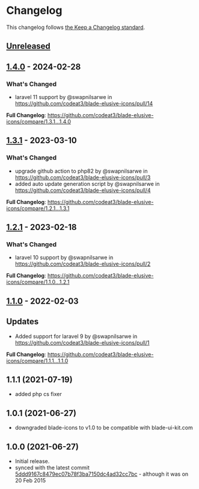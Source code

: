 # Changelog

This changelog follows [the Keep a Changelog standard](https://keepachangelog.com).

## [Unreleased](https://github.com/codeat3/blade-elusive-icons/compare/1.4.0...HEAD)

## [1.4.0](https://github.com/codeat3/blade-elusive-icons/compare/1.3.1...1.4.0) - 2024-02-28

### What's Changed

* laravel 11 support by @swapnilsarwe in https://github.com/codeat3/blade-elusive-icons/pull/14

**Full Changelog**: https://github.com/codeat3/blade-elusive-icons/compare/1.3.1...1.4.0

## [1.3.1](https://github.com/codeat3/blade-elusive-icons/compare/1.2.1...1.3.1) - 2023-03-10

### What's Changed

- upgrade github action to php82 by @swapnilsarwe in https://github.com/codeat3/blade-elusive-icons/pull/3
- added auto update generation script by @swapnilsarwe in https://github.com/codeat3/blade-elusive-icons/pull/4

**Full Changelog**: https://github.com/codeat3/blade-elusive-icons/compare/1.2.1...1.3.1

## [1.2.1](https://github.com/codeat3/blade-elusive-icons/compare/1.1.0...1.2.1) - 2023-02-18

### What's Changed

- laravel 10 support by @swapnilsarwe in https://github.com/codeat3/blade-elusive-icons/pull/2

**Full Changelog**: https://github.com/codeat3/blade-elusive-icons/compare/1.1.0...1.2.1

## [1.1.0](https://github.com/codeat3/blade-elusive-icons/compare/1.1.1...1.1.0) - 2022-02-03

## Updates

- Added support for laravel 9 by @swapnilsarwe in https://github.com/codeat3/blade-elusive-icons/pull/1

**Full Changelog**: https://github.com/codeat3/blade-elusive-icons/compare/1.1.1...1.1.0

## 1.1.1 (2021-07-19)

- added php cs fixer

## 1.0.1 (2021-06-27)

- downgraded blade-icons to v1.0 to be compatible with blade-ui-kit.com

## 1.0.0 (2021-06-27)

- Initial release.
- synced with the latest commit [5ddd9167c8479ec07b78f3ba7150dc4ad32cc7bc](https://github.com/dovy/elusive-icons/commit/5ddd9167c8479ec07b78f3ba7150dc4ad32cc7bc) - although it was on 20 Feb 2015

